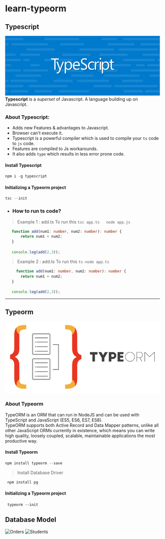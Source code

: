 # learn-typeorm
 ## Typescript
 ![Typescript](/ts.jpg)
 **Typescript**  is a *superset* of Javascript. A language building up on Javascript.
### About Typescript:
 - Adds new Features & advantages to Javascript.
 - Browser can't execute it.
 - Typescript is a powerful compiler which is used to compile your `ts` code to `js` code.
 - Features are compiled to Js workarounds.
 - It also adds `type` which results in less error prone code.

 #### Install Typescript
 ``` typescript
 npm i -g typescript
 ```
 #### Initializing a Typeorm project
 ``` ts
 tsc --init
 ```

 - ### How to run ts code?
 > Example 1 : add.ts 
 > To run this `tsc app.ts   node app.js` 
 ``` typescript
    function add(num1: number, num2: number): number {
        return num1 + num2;
    }

    console.log(add(2,3));
 ```
 > Example 2 : add.ts
 > To run this `ts-node app.ts`
 ``` typescript
      function add(num1: number, num2: number): number {
        return num1 + num2;
    }

    console.log(add(2,3));
 ```
 ---
 ## Typeorm
 ![Typeorm](/typeorm.png)
 ### About Typeorm
 TypeORM is an ORM that can run in NodeJS and can be used with TypeScript and JavaScript (ES5, ES6, ES7, ES8).  
TypeORM supports both Active Record and Data Mapper patterns, unlike all other JavaScript ORMs currently in existence, which means you can write high quality, loosely coupled, scalable, maintainable applications the most productive way.

#### Install Typeorm
``` typescript
npm install typeorm --save
```
> Install Database Driver 
 ``` bash
  npm install pg
  ```

#### Initializing a Typeorm project
``` typeorm --init```
  

## Database Model
![Orders](/orders-db-model.png)
![Students](/student-classes-db-model.png)